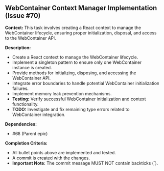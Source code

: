 ## WebContainer Context Manager Implementation (Issue #70)

**Context:** This task involves creating a React context to manage the WebContainer lifecycle, ensuring proper initialization, disposal, and access to the WebContainer API.

**Description:**

*   Create a React context to manage the WebContainer lifecycle.
*   Implement a singleton pattern to ensure only one WebContainer instance is created.
*   Provide methods for initializing, disposing, and accessing the WebContainer API.
*   Integrate error boundaries to handle potential WebContainer initialization failures.
*   Implement memory leak prevention mechanisms.
*   **Testing:** Verify successful WebContainer initialization and context functionality.
*   **TODO:** Investigate and fix remaining type errors related to WebContainer integration.

**Dependencies:**
- #68 (Parent epic)

**Completion Criteria:**

* All bullet points above are implemented and tested.
* A commit is created with the changes.
* **Important Note:** The commit message MUST NOT contain backticks (`).
